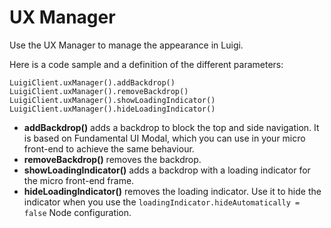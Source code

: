 # UX Manager

Use the UX Manager to manage the appearance in Luigi.   

Here is a code sample and a definition of the different parameters:

````
LuigiClient.uxManager().addBackdrop()
LuigiClient.uxManager().removeBackdrop()
LuigiClient.uxManager().showLoadingIndicator()
LuigiClient.uxManager().hideLoadingIndicator()
````

- **addBackdrop()** adds a backdrop to block the top and side navigation. It is based on Fundamental UI Modal, which you can use in your micro front-end to achieve the same behaviour.
- **removeBackdrop()** removes the backdrop.
- **showLoadingIndicator()** adds a backdrop with a loading indicator for the micro front-end frame.
- **hideLoadingIndicator()** removes the loading indicator. Use it to hide the indicator when you use the `loadingIndicator.hideAutomatically = false` Node configuration.